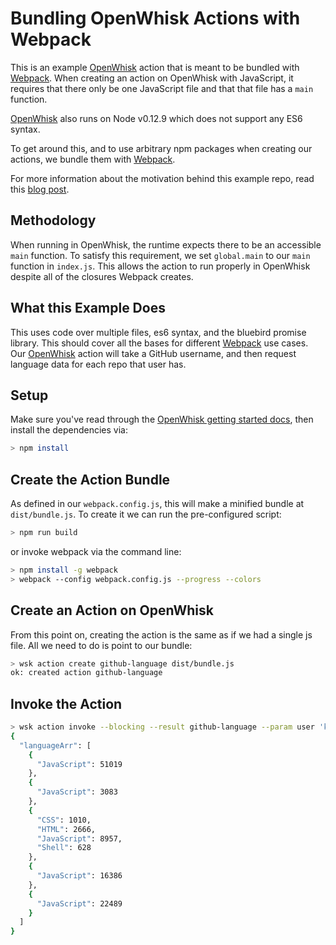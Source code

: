 # Bundling OpenWhisk Actions with Webpack
 
This is an example [OpenWhisk][ow] action that is meant to be bundled
with [Webpack][wp]. When creating an action on OpenWhisk with
JavaScript, it requires that there only be one JavaScript file and that
that file has a `main` function.

[OpenWhisk][ow] also runs on Node v0.12.9 which does not support any ES6
syntax.

To get around this, and to use arbitrary npm packages when creating our
actions, we bundle them with [Webpack][wp].

For more information about the motivation behind this example repo,
read this [blog post][blog].

## Methodology

When running in OpenWhisk, the runtime expects there to be an accessible
`main` function. To satisfy this requirement, we set `global.main` to
our `main` function in `index.js`. This allows the action to run
properly in OpenWhisk despite all of the closures Webpack creates.

## What this Example Does

This uses code over multiple files, es6 syntax, and the bluebird promise
library. This should cover all the bases for different [Webpack][wp] use
cases. Our [OpenWhisk][ow] action will take a GitHub username, and then
request language data for each repo that user has.

## Setup

Make sure you've read through the
[OpenWhisk getting started docs][owgs], then install the dependencies
via:

~~~sh
> npm install
~~~
 
## Create the Action Bundle

As defined in our `webpack.config.js`, this will make a minified bundle
at `dist/bundle.js`. To create it we can run the pre-configured script:
 
~~~sh
> npm run build
~~~

or invoke webpack via the command line:

~~~sh
> npm install -g webpack
> webpack --config webpack.config.js --progress --colors
~~~

## Create an Action on OpenWhisk

From this point on, creating the action is the same as if we had a
single js file. All we need to do is point to our bundle:

~~~sh
> wsk action create github-language dist/bundle.js
ok: created action github-language
~~~

## Invoke the Action

~~~sh
> wsk action invoke --blocking --result github-language --param user 'kauffecup'
{
  "languageArr": [
    {
      "JavaScript": 51019
    },
    {
      "JavaScript": 3083
    },
    {
      "CSS": 1010,
      "HTML": 2666,
      "JavaScript": 8957,
      "Shell": 628
    },
    {
      "JavaScript": 16386
    },
    {
      "JavaScript": 22489
    }
  ]
}
~~~

[ow]: https://developer.ibm.com/openwhisk/
[wp]: https://webpack.github.io/
[owgs]: https://github.com/openwhisk/openwhisk/blob/master/README.md
[blog]: https://developer.ibm.com/openwhisk/2016/03/17/bundling-openwhisk-actions-with-webpack/
